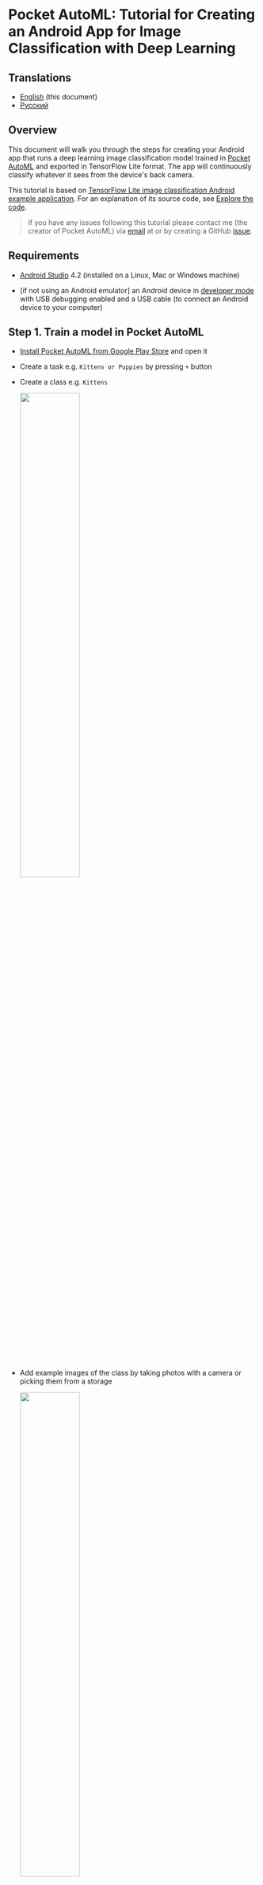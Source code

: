 # Pocket AutoML: Tutorial for Creating an Android App for Image Classification with Deep Learning

## Translations

* [English](README.md) (this document)
* [Русский](README_ru.md)

## Overview

This document will walk you through the steps for creating your Android app that runs a deep learning image classification model trained in [Pocket AutoML](https://play.google.com/store/apps/details?id=com.evgeniymamchenko.pocketautoml) and exported in TensorFlow Lite format. The app will continuously classify whatever it sees from the device's back camera. 

This tutorial is based on [TensorFlow Lite image classification Android example application](https://github.com/tensorflow/examples/tree/master/lite/examples/image_classification/android). 
For an explanation of its source code, see
[Explore the code](EXPLORE_THE_CODE.md).

> If you have any issues following this tutorial please contact me (the creator of Pocket AutoML) via [email](mailto:pocket-automl@evgeniymamchenko.com) at or by creating a GitHub [issue](https://github.com/OutSorcerer/pocket-automl-android-tutorial/issues). 

## Requirements

* [Android Studio](https://developer.android.com/studio) 4.2 (installed on a Linux, Mac or Windows machine)

* [if not using an Android emulator] an Android device in
  [developer mode](https://developer.android.com/studio/debug/dev-options)
  with USB debugging enabled and a USB cable (to connect an Android device to your computer)

## Step 1. Train a model in Pocket AutoML 

* [Install Pocket AutoML from Google Play Store](https://play.google.com/store/apps/details?id=com.evgeniymamchenko.pocketautoml) and open it

* Create a task e.g. `Kittens or Puppies` by pressing `+` button

* Create a class e.g. `Kittens`
  
  <img src="images/task_with_classes.png?raw=true" style="width: 50%" />

* Add example images of the class by taking photos with a camera or picking them from a storage
  
  <img src="images/kitten_images.png?raw=true" style="width: 50%" />

* Go back to the task view by pressing `<-` and repeat these steps for each class

* Go back to the task view by pressing `<-`, switch to the `MODEL` tab and press `TRAIN`

  <img src="images/model_training.png?raw=true" style="width: 50%" />

## Step 2. Export a model in TF Lite format from Pocket AutoML

* Press `EXPORT IN TENSORFLOW LITE FORMAT`

* Swipe down on the status bar at the top of the screen to open the notification drawer and track the export progress. The export takes few minutes.

  <img src="images/export_notification_progress.png?raw=true" style="width: 50%" />

* When the export is done, press `Share Model` on a notification to open the standard Android Sharesheet, chose a sharing method to send a model to your PC (e.g. send it to yourself via an email app like GMail or store it on your cloud storage like Google Drive or Dropbox)
  
  <img src="images/export_notification_share.png?raw=true" style="width: 50%" />

## Step 3. Clone the Pocket AutoML example source code

Run the following command to get the demo application.

```
git clone https://github.com/OutSorcerer/pocket-automl-android-tutorial
```

Open the example source code in Android Studio. To do this, open Android
Studio and select `Open an existing project`, setting the folder to
`pocket-automl-android-tutorial`

<img src="images/classifydemo_img1.png?raw=true" />

Unlike the original example, this one uses only [TFLite Support library](https://www.tensorflow.org/lite/inference_with_metadata/lite_support) to avoid confusion. An alternative is [TensorFlow Lite Task Library](https://www.tensorflow.org/lite/inference_with_metadata/task_library/image_classifier), see the [README](https://github.com/tensorflow/examples/tree/master/lite/examples/image_classification/android#switch-between-inference-solutions-task-library-vs-support-library) of the original example for details.

## Step 4. Build the Android Studio project

Select `Build -> Make Project` and check that the project builds successfully.
The `build.gradle` file will prompt you to download any missing
libraries.

<img src="images/classifydemo_img4.png?raw=true" style="width: 40%" />

<img src="images/classifydemo_img2.png?raw=true" style="width: 60%" />

## Step 5. Install and run the app

>Follow this step to make sure that the example runs successfully in your environment using its built-in models. The following step will demonstrate how to add your custom model from Pocket AutoML into the example app.

### Run on a device

If you are willing to test the app on an Android device, connect the device to the computer and be sure to approve any ADB
permission prompts that appear on your phone. Click `Run -> Run 'app'` from the main menu of Android Studio. Select
the deployment target in the connected devices to the device on which the app
will be installed. This will install the app on the device.

### Run on an an emulator

If you are willing to test the app on an Android emulator
* select `Tools -> AVD Manager -> Create Virtual Device...`
* choose a device definition e.g. `Pixel 2` (this controls its screen resolution and density)
* click `Next` and select a system image, `Android 11 (API level 30)` is recommended, click `Download` on the selected system image, wait for download to complete, click `Next` and `Finish`
* close the `AVD Manager`, select the newly created device in a list of available devices and click `Run -> Run 'app'` from the main menu of Android Studio

If you want to know more, see [Create and manage virtual devices](https://developer.android.com/studio/run/managing-avds#createavd) in Android documentation.

<img src="images/classifydemo_img5.png?raw=true" style="width: 60%" />

<img src="images/classifydemo_img6.png?raw=true" style="width: 70%" />

<img src="images/classifydemo_img7.png?raw=true" style="width: 40%" />

<img src="images/classifydemo_img8.png?raw=true" style="width: 80%" />

To test the app, open the app called `Pocket AutoML Classify` on your device or emulator.
When you run the app the first time, the app will request permission to access the camera.
Re-installing the app may require you to uninstall the previous installations.

## Step 6. Add your model from Pocket AutoML into the example app

* At this point you must have `<your_task_name>.zip` file on your PC. Extract its contents into `pocket-automl-android-tutorial/models/src/main/assets`. You will have `<your_task_name>.tflite` and `<your_task_name>.labels.txt` there. 

* Open `ClassifierPocketAutoML.java` (by clicking `Navigate -> Search Everywhere` or pressing `Shift` twice and typing its name)

* Replace the implementation of `getModelPath` with `return "<your_task_name>.tflite";`

* Replace the implementation of `getLabelPath` with `return "<your_task_name>.labels.txt";`

* Run the app, swipe up the bottom sheet to expand it and select `Pocket_AutoML` from the `Model` dropdown menu

* You will see the the predicted class and the associated probability as a bold text under an image and probabilities of other classes below. Well done!

  <img src="images/pocket_automl_classify.png?raw=true" style="width: 50%" />

## Next steps

### Applications

Do you have a task at hand that can be solved with a help of an image classification model running in a mobile app? It could be sorting lego bricks or controlling a robot with hand gestures. 

I will be excited to know what you have built with the help of Pocket AutoML and this tutorial and will add links to Play Store or GitHub into this document.

### Other platforms

TF Lite can run not only on Android but on other platforms as well including [iOS](https://www.tensorflow.org/lite/guide/ios), [embedded Linux devices like Raspberry Pi or Coral](https://www.tensorflow.org/lite/guide/python) and [microcontrollers](https://www.tensorflow.org/lite/microcontrollers).

### Other model training methods

You can try other no-code or low-code deep learning solutions like [Teachable Machine](https://teachablemachine.withgoogle.com/), [Lobe](https://www.lobe.ai/), [Create ML](https://developer.apple.com/machine-learning/create-ml/), [Google AutoML Vision](https://cloud.google.com/vision/automl/docs), [Azure Custom Vision](https://azure.microsoft.com/en-us/services/cognitive-services/custom-vision-service/#overview) or [TensorFlow Lite Model Maker](https://www.tensorflow.org/lite/guide/model_maker).

Pocket AutoML uses [transfer learning](https://www.coursera.org/lecture/convolutional-neural-networks/transfer-learning-4THzO) approach, you can also implement it yourself using a tutorial [Transfer learning and fine-tuning](https://colab.research.google.com/github/tensorflow/docs/blob/master/site/en/tutorials/images/transfer_learning.ipynb) in Google Colab.

### Learning deep learning

If you want to learn how to train better models and have a systematic understanding or deep learning I recommend [Deep Learning Specialization](https://www.coursera.org/specializations/deep-learning) and [Machine Learning Engineering for Production (MLOps) Specialization](https://www.coursera.org/specializations/machine-learning-engineering-for-production-mlops) on Coursera.

## Attribution statements

TensorFlow, the TensorFlow logo and any related marks are trademarks of Google Inc. Android is a trademark of Google LLC.

## License

[Apache License 2.0](LICENSE)
